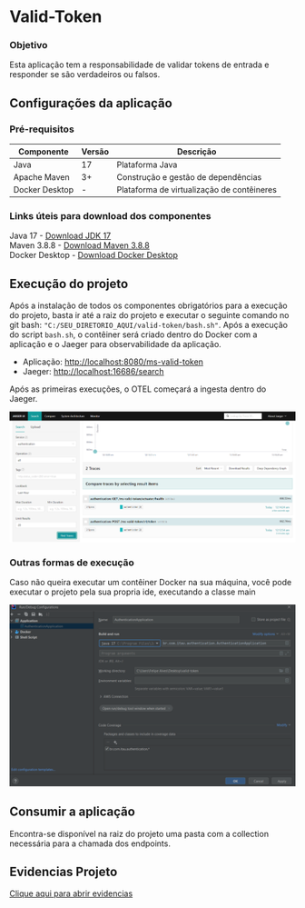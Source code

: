 # Valid-Token

### Objetivo

Esta aplicação tem a responsabilidade de validar tokens de entrada e responder se são verdadeiros ou falsos.

## Configurações da aplicação

### Pré-requisitos

| Componente        | Versão | Descrição                       |
|-------------------|--------|---------------------------------|
| Java              | 17     | Plataforma Java                 |
| Apache Maven      | 3+     | Construção e gestão de dependências |
| Docker Desktop    | -      | Plataforma de virtualização de contêineres |

### Links úteis para download dos componentes

Java 17 - [Download JDK 17](https://download.oracle.com/java/17/archive/jdk-17.0.10_windows-x64_bin.exe)  
Maven 3.8.8 - [Download Maven 3.8.8](https://maven.apache.org/download.cgi)  
Docker Desktop - [Download Docker Desktop](https://www.docker.com/products/docker-desktop/)

## Execução do projeto

Após a instalação de todos os componentes obrigatórios para a execução do projeto, basta ir até a raiz do projeto e executar o seguinte comando no git bash: `"C:/SEU_DIRETORIO_AQUI/valid-token/bash.sh"`. Após a execução do script `bash.sh`, o contêiner será criado dentro do Docker com a aplicação e o Jaeger para observabilidade da aplicação.

- Aplicação: [http://localhost:8080/ms-valid-token](http://localhost:8080/ms-valid-token)
- Jaeger: [http://localhost:16686/search](http://localhost:16686/search)

Após as primeiras execuções, o OTEL começará a ingesta dentro do Jaeger.

![img_3.png](img_3.png)

### Outras formas de execução

Caso não queira executar um contêiner Docker na sua máquina, você pode executar o projeto pela sua propria ide, executando a classe main

![img_4.png](img_4.png)


## Consumir a aplicação

Encontra-se disponível na raiz do projeto uma pasta com a collection necessária para a chamada dos endpoints.

## Evidencias Projeto

[Clique aqui para abrir evidencias](Evidencias%20Funcionalidade.pdf)